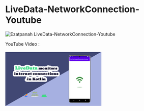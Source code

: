 # LiveData-NetworkConnection-Youtube

<img alt="Ezatpanah LiveData-NetworkConnection-Youtube" src="https://emojipedia-us.s3.amazonaws.com/content/2020/04/05/yt.png" width="3%"></a>

YouTube Video :
<br>  
<a href="https://youtu.be/q7-YIPnlN_w" target="_blank"><img alt="Ezatpanah LiveData-NetworkConnection-Youtube" src="liveData.jpg" width="60%"></a>
<br>
